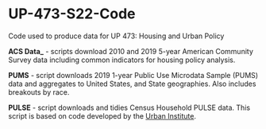# UP-473-S22-Code

Code used to produce data for UP 473: Housing and Urban Policy

**ACS Data_** - scripts download 2010 and 2019 5-year American Community Survey data including common indicators for housing policy analysis.

**PUMS** - script downloads 2019 1-year Public Use Microdata Sample (PUMS) data and aggregates to United States, and State geographies. Also includes breakouts by race.

**PULSE** - script downloads and tidies Census Household PULSE data. This script is based on code developed by the [Urban Institute](https://github.com/UrbanInstitute/pulse_covid_feature_phase2).